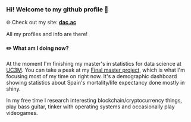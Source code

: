 ### Hi! Welcome to my github profile 🎈

🌐 Check out my site: **[dac.ac](https://dac.ac/en)**

All my profiles and info are there!

#### ✏️ What am I doing now?

At the moment I'm finishing my master's in statistics for data science at [UC3M](https://uc3m.es). You can take a peak at my [Final master project](https://github.com/dreth/tfm_uc3m), which is what I'm focusing most of my time on right now. It's a demographic dashboard showing statistics about Spain's mortality/life expectancy done mostly in shiny.

In my free time I research interesting blockchain/cryptocurrency things, play bass guitar, tinker with operating systems and occasionally play videogames.

<!--
**dreth/dreth** is a ✨ _special_ ✨ repository because its `README.md` (this file) appears on your GitHub profile.

Here are some ideas to get you started:

- 🔭 I’m currently working on ...
- 🌱 I’m currently learning ...
- 👯 I’m looking to collaborate on ...
- 🤔 I’m looking for help with ...
- 💬 Ask me about ...
- 📫 How to reach me: ...
- 😄 Pronouns: ...
- ⚡ Fun fact: ...
-->

